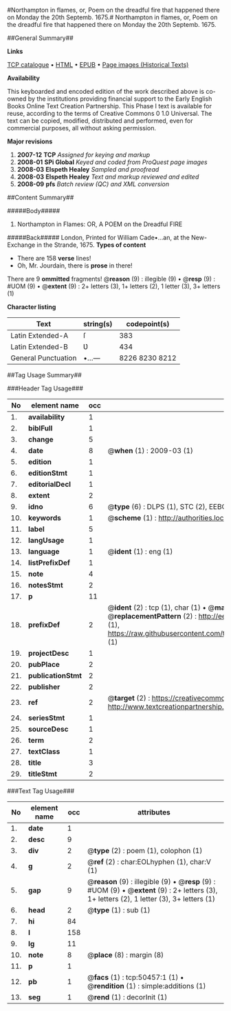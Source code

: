 #Northampton in flames, or, Poem on the dreadful fire that happened there on Monday the 20th Septemb. 1675.#
Northampton in flames, or, Poem on the dreadful fire that happened there on Monday the 20th Septemb. 1675.

##General Summary##

**Links**

[TCP catalogue](http://www.ota.ox.ac.uk/tcp/)  • 
[HTML](http://tei.it.ox.ac.uk/tcp/Texts-HTML/free/A52/A52454.html)  • 
[EPUB](http://tei.it.ox.ac.uk/tcp/Texts-EPUB/free/A52/A52454.epub) • 
[Page images (Historical Texts)](https://data.historicaltexts.jisc.ac.uk/view?pubId=eebo-11892580e&pageId=eebo-11892580e-50457-1)

**Availability**

This keyboarded and encoded edition of the
	       work described above is co-owned by the institutions
	       providing financial support to the Early English Books
	       Online Text Creation Partnership. This Phase I text is
	       available for reuse, according to the terms of Creative
	       Commons 0 1.0 Universal. The text can be copied,
	       modified, distributed and performed, even for
	       commercial purposes, all without asking permission.

**Major revisions**

1. __2007-12__ __TCP__ *Assigned for keying and markup*
1. __2008-01__ __SPi Global__ *Keyed and coded from ProQuest page images*
1. __2008-03__ __Elspeth Healey__ *Sampled and proofread*
1. __2008-03__ __Elspeth Healey__ *Text and markup reviewed and edited*
1. __2008-09__ __pfs__ *Batch review (QC) and XML conversion*

##Content Summary##

#####Body#####

1. Northampton in Flames: OR, A POEM on the Dreadful FIRE

#####Back#####
London, Printed for William Cade•…an, at the New-Exchange in the Strande, 1675.
**Types of content**

  * There are 158 **verse** lines!
  * Oh, Mr. Jourdain, there is **prose** in there!

There are 9 **ommitted** fragments! 
 @__reason__ (9) : illegible (9)  •  @__resp__ (9) : #UOM (9)  •  @__extent__ (9) : 2+ letters (3), 1+ letters (2), 1 letter (3), 3+ letters (1)

**Character listing**


|Text|string(s)|codepoint(s)|
|---|---|---|
|Latin Extended-A|ſ|383|
|Latin Extended-B|Ʋ|434|
|General Punctuation|•…—|8226 8230 8212|

##Tag Usage Summary##

###Header Tag Usage###

|No|element name|occ|attributes|
|---|---|---|---|
|1.|__availability__|1||
|2.|__biblFull__|1||
|3.|__change__|5||
|4.|__date__|8| @__when__ (1) : 2009-03 (1)|
|5.|__edition__|1||
|6.|__editionStmt__|1||
|7.|__editorialDecl__|1||
|8.|__extent__|2||
|9.|__idno__|6| @__type__ (6) : DLPS (1), STC (2), EEBO-CITATION (1), OCLC (1), VID (1)|
|10.|__keywords__|1| @__scheme__ (1) : http://authorities.loc.gov/ (1)|
|11.|__label__|5||
|12.|__langUsage__|1||
|13.|__language__|1| @__ident__ (1) : eng (1)|
|14.|__listPrefixDef__|1||
|15.|__note__|4||
|16.|__notesStmt__|2||
|17.|__p__|11||
|18.|__prefixDef__|2| @__ident__ (2) : tcp (1), char (1)  •  @__matchPattern__ (2) : ([0-9\-]+):([0-9IVX]+) (1), (.+) (1)  •  @__replacementPattern__ (2) : http://eebo.chadwyck.com/downloadtiff?vid=$1&page=$2 (1), https://raw.githubusercontent.com/textcreationpartnership/Texts/master/tcpchars.xml#$1 (1)|
|19.|__projectDesc__|1||
|20.|__pubPlace__|2||
|21.|__publicationStmt__|2||
|22.|__publisher__|2||
|23.|__ref__|2| @__target__ (2) : https://creativecommons.org/publicdomain/zero/1.0/ (1), http://www.textcreationpartnership.org/docs/. (1)|
|24.|__seriesStmt__|1||
|25.|__sourceDesc__|1||
|26.|__term__|2||
|27.|__textClass__|1||
|28.|__title__|3||
|29.|__titleStmt__|2||


###Text Tag Usage###

|No|element name|occ|attributes|
|---|---|---|---|
|1.|__date__|1||
|2.|__desc__|9||
|3.|__div__|2| @__type__ (2) : poem (1), colophon (1)|
|4.|__g__|2| @__ref__ (2) : char:EOLhyphen (1), char:V (1)|
|5.|__gap__|9| @__reason__ (9) : illegible (9)  •  @__resp__ (9) : #UOM (9)  •  @__extent__ (9) : 2+ letters (3), 1+ letters (2), 1 letter (3), 3+ letters (1)|
|6.|__head__|2| @__type__ (1) : sub (1)|
|7.|__hi__|84||
|8.|__l__|158||
|9.|__lg__|11||
|10.|__note__|8| @__place__ (8) : margin (8)|
|11.|__p__|1||
|12.|__pb__|1| @__facs__ (1) : tcp:50457:1 (1)  •  @__rendition__ (1) : simple:additions (1)|
|13.|__seg__|1| @__rend__ (1) : decorInit (1)|

